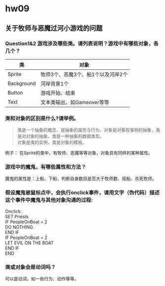 # hw09
## 关于牧师与恶魔过河小游戏的问题
### Question1&2 游戏涉及哪些类。请列表说明？游戏中有哪些对象，各几个？

  类  | 对象 
  -|- 
  Sprite|牧师3个、恶魔3个、船1个以及河岸2个
  Background|河岸背景1个
  Button|游戏开始、结束
  Text|文本类输出，如Gameover等等
### 类和对象的区别是什么?请举例。
>  类是一个抽象的概念，是抽象的属性与行为，对象是对客观事物的抽象，类是对对象的抽象。类是一种抽象的数据类型。  
  对象是类的实例，类是对象的模板。
  
  例子：
在Sprite的类中，有牧师、恶魔等等对象，对象具有同样的某种属性。

### 游戏中的魔鬼，有哪些属性和方法？
魔鬼的属性是：上船、下船、判断自身数目是否大于牧师数、摇船、杀死牧师。

### 假设魔鬼被鼠标点中，会执行onclick事件，请用文字（伪代码）描述这个事件中魔鬼与其他对象沟通的过程:

Onclick:  
SET Priests  
IF PeopleOnBoat = 2  
DO NOTHING  
END IF    
IF PeopleOnBoat < 2    
LET EVIL ON THE BOAT  
END IF   
END  

### 类或对象会是动词吗？

可以是动词，如一些行为、动作等等。    


  
  
  